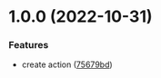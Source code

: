 # 1.0.0 (2022-10-31)


### Features

* create action ([75679bd](https://github.com/DerYeger/pnpm-setup-action/commit/75679bdfca5fa2408be6bd08ba25c66fbd3d54ba))
